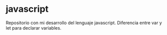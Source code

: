 # javascript
Repositorio con mi desarrollo del lenguaje javascript. Diferencia entre var y let para declarar variables.
